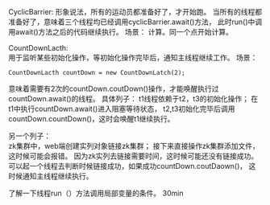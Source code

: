 CyclicBarrier: 
形象说法，所有的运动员都准备好了，才开始跑。
当所有的线程都准备好了，意味着三个线程均已经调用cyclicBarrier.await()方法，
此时run()中调用await()方法之后的代码继续执行。
场景：
计算。同一个点开始计算。

CountDownLacth:  
用于监听某些初始化操作，等初始化操作完毕后，通知主线程继续工作。
场景：
```
CountDownLacth countDown = new CountDownLatch(2);
```
意味着需要有2次的countDown.coutDown()操作，才能唤醒执行过countDown.await()的线程。
具体列子：
t1线程依赖于t2，t3的初始化操作；
在t1中执行countDown.await()进入阻塞等待状态， 
t2,t3初始化完毕后调用countDown.countDown()，这时会唤醒t1继续执行。

另一个列子：  
zk集群中，web端创建实列对象链接zk集群；
接下来直接操作zk集群添加文件，这时候可能会报错。
因为zk实列去链接需要时间，这时候可能还没有链接成功。
可以起一个线程去判断时候链接成功，如果成功countDown.coutDaown()，
这时候通知主线程继续执行。

了解一下线程run（）方法调用局部变量的条件。
30min